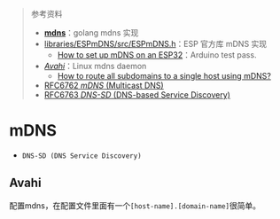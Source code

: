 > 参考资料
>
> - **[mdns](https://github.com/hashicorp/mdns)**：golang mdns 实现
> - [libraries/ESPmDNS/src/ESPmDNS.h](https://github.com/espressif/arduino-esp32/blob/master/libraries/ESPmDNS/src/ESPmDNS.h)：ESP 官方库 mDNS 实现
>   - [How to set up mDNS on an ESP32](https://lastminuteengineers.com/esp32-mdns-tutorial/)：Arduino test pass.
> - [*Avahi*](https://wiki.archlinux.org/title/Avahi)：Linux mdns daemon
>   - [How to route all subdomains to a single host using mDNS?](https://stackoverflow.com/questions/775233/how-to-route-all-subdomains-to-a-single-host-using-mdns)
> - [RFC6762 *mDNS* (Multicast DNS)](https://www.rfc-editor.org/rfc/rfc6762.txt)
> - [RFC6763 *DNS-SD* (DNS-based Service Discovery)](https://www.rfc-editor.org/rfc/rfc6763.txt)

# mDNS

- `DNS-SD (DNS Service Discovery)`



## Avahi

配置mdns，在配置文件里面有一个`[host-name].[domain-name]`很简单。
